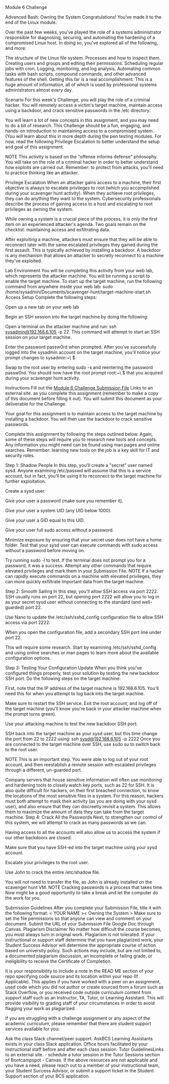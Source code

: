 Module 6 Challenge

Advanced Bash: Owning the System
Congratulations! You've made it to the end of the Linux module.

Over the past few weeks, you've played the role of a systems administrator responsible for diagnosing, securing, and automating the hardening of a compromised Linux host. In doing so, you've explored all of the following, and more:

The structure of the Linux file system.
Processes and how to inspect them.
Creating users and groups and editing their permissions.
Scheduling regular jobs with cron.
Logging, monitoring, and log analysis.
Automating common tasks with bash scripts, compound commands, and other advanced features of the shell.
Getting this far is a real accomplishment. This is a huge amount of information, all of which is used by professional systems administrators almost every day.

Scenario
For this week's Challenge, you will play the role of a criminal hacker. You will remotely access a victim's target machine, maintain access using a backdoor, and crack sensitive passwords in the /etc directory.

You will learn a lot of new concepts in this assignment, and you may need to do a bit of research. This Challenge should be a fun, engaging, and hands-on introduction to maintaining access to a compromised system. (You will learn about this in more depth during the pen testing modules. For now, read the following Privilege Escalation to better understand the setup and goal of this assignment.

NOTE
This activity is based on the "offense informs defense" philosophy. You will take on the role of a criminal hacker in order to better understand how exploits are carried out. Remember: to protect from attacks, you'll need to practice thinking like an attacker.

Privilege Escalation
When an attacker gains access to a machine, their first objective is always to escalate privileges to root (which you accomplished during your scavenger hunt activity). When they achieve root privileges, they can do anything they want to the system. Cybersecurity professionals describe the process of gaining access to a host and escalating to root privileges as owning the system.

While owning a system is a crucial piece of the process, it is only the first item on an experienced attacker's agenda. Two goals remain on the checklist: maintaining access and exfiltrating data.

After exploiting a machine, attackers must ensure that they will be able to reconnect later with the same escalated privileges they gained during the first assault. This is typically achieved by installing a backdoor. A backdoor is any mechanism that allows an attacker to secretly reconnect to a machine they've exploited.

Lab Environment
You will be completing this activity from your web lab, which represents the attacker machine.
You will be running a script to enable the target machine.
To start up the target machine, run the following command from anywhere inside your web lab:
sudo /home/sysadmin/Documents/scavenger-hunt/target-machine-start.sh
Access Setup
Complete the following steps:

Open up a new tab on your web lab

Begin an SSH session into the target machine by doing the following:

Open a terminal on the attacker machine and run: ssh sysadmin@192.168.6.105 -p 22.
This command will attempt to start an SSH session on your target machine.

Enter the password passw0rd when prompted.
After you've successfully logged into the sysadmin account on the target machine, you'll notice your prompt changes to sysadmin:~\ $.

Swap to the root user by entering sudo -s and reentering the password passw0rd.
You should now have the root prompt root:~\ $ that you acquired during your scavenger hunt activity.

Instructions
Fill out the [Module 6 Challenge Submission File](https://docs.google.com/document/d/1bu-0p9V4JWZyG8PYuTe8OOPfBIzuG8jzxjfq9EHu8Oo/copy)  Links to an external site. as you complete this assignment (remember to make a copy of this document before filling it out). You will submit this document as your deliverable for the Challenge.

Your goal for this assignment is to maintain access to the target machine by installing a backdoor. You will then use the backdoor to crack sensitive passwords.

Complete this assignment by following the steps outlined below. Again, some of these steps will require you to research new tools and concepts. Any information you might need can be found using man pages and online searches. Remember: learning new tools on the job is a key skill for IT and security roles.

Step 1: Shadow People
In this step, you'll create a "secret" user named sysd. Anyone examining /etc/passwd will assume that this is a service account, but in fact, you'll be using it to reconnect to the target machine for further exploitation.

Create a sysd user.

Give your user a password (make sure you remember it).

Give your user a system UID (any UID below 1000).

Give your user a GID equal to this UID.

Give your user full sudo access without a password.

Minimize exposure by ensuring that your secret user does not have a home folder.
Test that your sysd user can execute commands with sudo access without a password before moving on.

Try running sudo -l to test. If the terminal does not prompt you for a password, it was a success. Attempt any other commands that require elevated privileges and mark them in your Submission File.
NOTE
If a hacker can rapidly execute commands on a machine with elevated privileges, they can more quickly exfiltrate important data from the target machine.

Step 2: Smooth Sailing
In this step, you'll allow SSH access via port 2222. SSH usually runs on port 22, but opening port 2222 will allow you to log in as your secret sysd user without connecting to the standard (and well-guarded) port 22.

Use Nano to update the /etc/ssh/sshd_config configuration file to allow SSH access via port 2222:

When you open the configuration file, add a secondary SSH port line under port 22.

This will require some research. Start by examining /etc/ssh/sshd_config and using online searches or man pages to learn more about the available configuration options.

Step 3: Testing Your Configuration Update
When you think you've configured things properly, test your solution by testing the new backdoor SSH port. Do the following steps on the target machine:

First, note that the IP address of the target machine is 192.168.6.105. You'll need this for when you attempt to log back into the target machine.

Make sure to restart the SSH service.
Exit the root account, and log off of the target machine (you'll know you're back in your attacker machine when the prompt turns green).

Use your attacking machine to test the new backdoor SSH port:

SSH back into the target machine as your sysd user, but this time change the port from 22 to 2222 using: ssh sysd@192.168.6.105 -p 2222
Once you are connected to the target machine over SSH, use sudo su to switch back to the root user.

NOTE
This is an important step. You were able to log out of your root account, and then reestablish a remote session with escalated privileges through a different, un-guarded port.

Company servers that house sensitive information will often use monitoring and hardening tools to closely watch key ports, such as 22 for SSH.
It is also quite difficult for hackers, on their first breached connection, to know the locations of the most sensitive files in a system.
For this reason, hackers must both attempt to mask their activity (as you are doing with your sysd user), and also ensure that they can discreetly revisit a system. This allows them to maximize the amount of data they can take from the target machine.
Step 4: Crack All the Passwords
Next, to strengthen our control of this system, we will attempt to crack as many passwords as we can.

Having access to all the accounts will also allow us to access the system if our other backdoors are closed.

Make sure that you have SSH-ed into the target machine using your sysd account.

Escalate your privileges to the root user.

Use John to crack the entire /etc/shadow file.

You will not need to transfer the file, as John is already installed on the scavenger hunt VM.
NOTE
Cracking passwords is a process that takes time. Now might be a good opportunity to take a break and let the computer do the work for you.

Submission Guidelines
After you complete your Submission File, title it with the following format: < YOUR NAME >< Owning the System >
Make sure to set the file permissions so that anyone can view and comment on your document.
Submit the URL of your Submission File Google Doc through Canvas.
Plagiarism Disclaimer
No matter how difficult the course becomes, you must always turn in original work. Plagiarism is not tolerated. If your instructional or support staff determine that you have plagiarized work, your Student Success Advisor will determine the appropriate course of action based on university policy. Such actions may include, but are not limited to, a documented plagiarism discussion, an incomplete or failing grade, or ineligibility to receive the Certificate of Completion.

It is your responsibility to include a note in the READ ME section of your repo specifying code source and its location within your repo (If Applicable). This applies if you have worked with a peer on an assignment, used code which you did not author or create sourced from a forum such as Stack Overflow, or you received code outside curriculum content from support staff such as an Instructor, TA, Tutor, or Learning Assistant. This will provide visibility to grading staff of your circumstances in order to avoid flagging your work as plagiarized.

If you are struggling with a challenge assignment or any aspect of the academic curriculum, please remember that there are student support services available for you:

Ask the class Slack channel/peer support.
AskBCS Learning Assistants exists in your class Slack application.
Office hours facilitated by your instructional staff before and after each class session.
Tutor GuidelinesLinks to an external site. - schedule a tutor session in the Tutor Sessions section of Bootcampspot - Canvas.
If the above resources are not applicable and you have a need, please reach out to a member of your instructional team, your Student Success Advisor, or submit a support ticket in the Student Support section of your BCS application.
